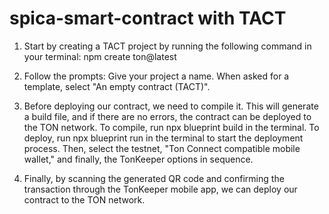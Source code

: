 # spica-smart-contract with TACT

1. Start by creating a TACT project by running the following command in your terminal:
npm create ton@latest

2. Follow the prompts:
Give your project a name.
When asked for a template, select "An empty contract (TACT)".

3. Before deploying our contract, we need to compile it. This will generate a build file, and if there are no errors, the contract can be deployed to the TON network.
To compile, run npx blueprint build in the terminal.
To deploy, run npx blueprint run in the terminal to start the deployment process.
Then, select the testnet, "Ton Connect compatible mobile wallet," and finally, the TonKeeper options in sequence.

4. Finally, by scanning the generated QR code and confirming the transaction through the TonKeeper mobile app, we can deploy our contract to the TON network.
